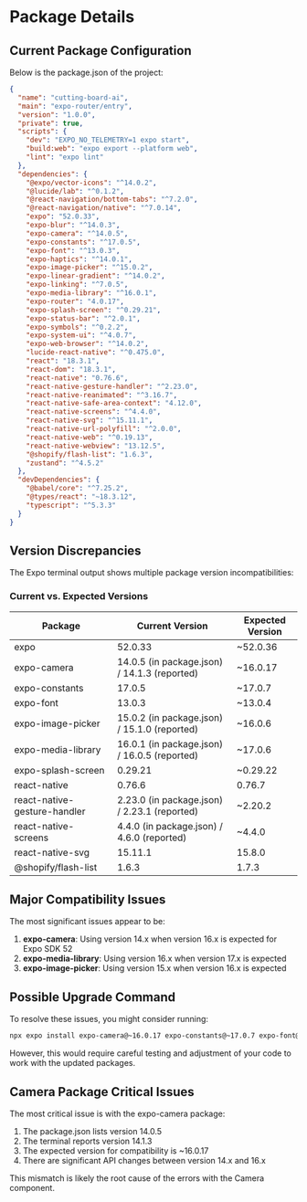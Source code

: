 # Package Details

## Current Package Configuration

Below is the package.json of the project:

```json
{
  "name": "cutting-board-ai",
  "main": "expo-router/entry",
  "version": "1.0.0",
  "private": true,
  "scripts": {
    "dev": "EXPO_NO_TELEMETRY=1 expo start",
    "build:web": "expo export --platform web",
    "lint": "expo lint"
  },
  "dependencies": {
    "@expo/vector-icons": "^14.0.2",
    "@lucide/lab": "^0.1.2",
    "@react-navigation/bottom-tabs": "^7.2.0",
    "@react-navigation/native": "^7.0.14",
    "expo": "52.0.33",
    "expo-blur": "^14.0.3",
    "expo-camera": "^14.0.5",
    "expo-constants": "^17.0.5",
    "expo-font": "^13.0.3",
    "expo-haptics": "^14.0.1",
    "expo-image-picker": "^15.0.2",
    "expo-linear-gradient": "^14.0.2",
    "expo-linking": "^7.0.5",
    "expo-media-library": "^16.0.1",
    "expo-router": "4.0.17",
    "expo-splash-screen": "^0.29.21",
    "expo-status-bar": "^2.0.1",
    "expo-symbols": "^0.2.2",
    "expo-system-ui": "^4.0.7",
    "expo-web-browser": "^14.0.2",
    "lucide-react-native": "^0.475.0",
    "react": "18.3.1",
    "react-dom": "18.3.1",
    "react-native": "0.76.6",
    "react-native-gesture-handler": "^2.23.0",
    "react-native-reanimated": "^3.16.7",
    "react-native-safe-area-context": "4.12.0",
    "react-native-screens": "^4.4.0",
    "react-native-svg": "^15.11.1",
    "react-native-url-polyfill": "^2.0.0",
    "react-native-web": "^0.19.13",
    "react-native-webview": "13.12.5",
    "@shopify/flash-list": "1.6.3",
    "zustand": "^4.5.2"
  },
  "devDependencies": {
    "@babel/core": "^7.25.2",
    "@types/react": "~18.3.12",
    "typescript": "^5.3.3"
  }
}
```

## Version Discrepancies

The Expo terminal output shows multiple package version incompatibilities:

### Current vs. Expected Versions

| Package | Current Version | Expected Version |
|---------|----------------|------------------|
| expo | 52.0.33 | ~52.0.36 |
| expo-camera | 14.0.5 (in package.json) / 14.1.3 (reported) | ~16.0.17 |
| expo-constants | 17.0.5 | ~17.0.7 |
| expo-font | 13.0.3 | ~13.0.4 |
| expo-image-picker | 15.0.2 (in package.json) / 15.1.0 (reported) | ~16.0.6 |
| expo-media-library | 16.0.1 (in package.json) / 16.0.5 (reported) | ~17.0.6 |
| expo-splash-screen | 0.29.21 | ~0.29.22 |
| react-native | 0.76.6 | 0.76.7 |
| react-native-gesture-handler | 2.23.0 (in package.json) / 2.23.1 (reported) | ~2.20.2 |
| react-native-screens | 4.4.0 (in package.json) / 4.6.0 (reported) | ~4.4.0 |
| react-native-svg | 15.11.1 | 15.8.0 |
| @shopify/flash-list | 1.6.3 | 1.7.3 |

## Major Compatibility Issues

The most significant issues appear to be:

1. **expo-camera**: Using version 14.x when version 16.x is expected for Expo SDK 52
2. **expo-media-library**: Using version 16.x when version 17.x is expected 
3. **expo-image-picker**: Using version 15.x when version 16.x is expected

## Possible Upgrade Command

To resolve these issues, you might consider running:

```bash
npx expo install expo-camera@~16.0.17 expo-constants@~17.0.7 expo-font@~13.0.4 expo-image-picker@~16.0.6 expo-media-library@~17.0.6 expo-splash-screen@~0.29.22 react-native@0.76.7 react-native-gesture-handler@~2.20.2 react-native-screens@~4.4.0 react-native-svg@15.8.0 @shopify/flash-list@1.7.3
```

However, this would require careful testing and adjustment of your code to work with the updated packages.

## Camera Package Critical Issues

The most critical issue is with the expo-camera package:

1. The package.json lists version 14.0.5
2. The terminal reports version 14.1.3
3. The expected version for compatibility is ~16.0.17
4. There are significant API changes between version 14.x and 16.x

This mismatch is likely the root cause of the errors with the Camera component.
